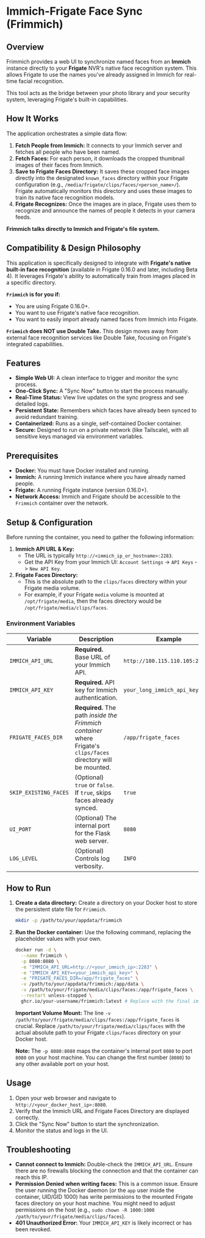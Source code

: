 # Immich-Frigate Face Sync (Frimmich)

## Overview

Frimmich provides a web UI to synchronize named faces from an **Immich** instance directly to your **Frigate** NVR's native face recognition system. This allows Frigate to use the names you've already assigned in Immich for real-time facial recognition.

This tool acts as the bridge between your photo library and your security system, leveraging Frigate's built-in capabilities.

## How It Works

The application orchestrates a simple data flow:

1.  **Fetch People from Immich:** It connects to your Immich server and fetches all people who have been named.
2.  **Fetch Faces:** For each person, it downloads the cropped thumbnail images of their faces from Immich.
3.  **Save to Frigate Faces Directory:** It saves these cropped face images directly into the designated `known_faces` directory within your Frigate configuration (e.g., `/media/frigate/clips/faces/<person_name>/`). Frigate automatically monitors this directory and uses these images to train its native face recognition models.
4.  **Frigate Recognizes:** Once the images are in place, Frigate uses them to recognize and announce the names of people it detects in your camera feeds.

**Frimmich talks directly to Immich and Frigate's file system.**

## Compatibility & Design Philosophy

This application is specifically designed to integrate with **Frigate's native built-in face recognition** (available in Frigate 0.16.0 and later, including Beta 4). It leverages Frigate's ability to automatically train from images placed in a specific directory.

**`Frimmich` is for you if:**
- You are using Frigate 0.16.0+.
- You want to use Frigate's native face recognition.
- You want to easily import already named faces from Immich into Frigate.

**`Frimmich` does NOT use Double Take.** This design moves away from external face recognition services like Double Take, focusing on Frigate's integrated capabilities.

## Features

- **Simple Web UI:** A clean interface to trigger and monitor the sync process.
- **One-Click Sync:** A "Sync Now" button to start the process manually.
- **Real-Time Status:** View live updates on the sync progress and see detailed logs.
- **Persistent State:** Remembers which faces have already been synced to avoid redundant training.
- **Containerized:** Runs as a single, self-contained Docker container.
- **Secure:** Designed to run on a private network (like Tailscale), with all sensitive keys managed via environment variables.

## Prerequisites

- **Docker:** You must have Docker installed and running.
- **Immich:** A running Immich instance where you have already named people.
- **Frigate:** A running Frigate instance (version 0.16.0+).
- **Network Access:** Immich and Frigate should be accessible to the `Frimmich` container over the network.

## Setup & Configuration

Before running the container, you need to gather the following information:

1.  **Immich API URL & Key:**
    - The URL is typically `http://<immich_ip_or_hostname>:2283`.
    - Get the API Key from your Immich UI: `Account Settings` -> `API Keys` -> `New API Key`.
2.  **Frigate Faces Directory:**
    - This is the absolute path to the `clips/faces` directory within your Frigate media volume.
    - For example, if your Frigate `media` volume is mounted at `/opt/frigate/media`, then the faces directory would be `/opt/frigate/media/clips/faces`.

### Environment Variables

| Variable                | Description                                                                 | Example                                  |
| ----------------------- | --------------------------------------------------------------------------- | ---------------------------------------- |
| `IMMICH_API_URL`        | **Required.** Base URL of your Immich API.                                  | `http://100.115.110.105:2283`            |
| `IMMICH_API_KEY`        | **Required.** API key for Immich authentication.                            | `your_long_immich_api_key_here`          |
| `FRIGATE_FACES_DIR`     | **Required.** The path *inside the Frimmich container* where Frigate's `clips/faces` directory will be mounted. | `/app/frigate_faces`                     |
| `SKIP_EXISTING_FACES`   | (Optional) `true` or `false`. If `true`, skips faces already synced.        | `true`                                   |
| `UI_PORT`               | (Optional) The internal port for the Flask web server.                      | `8080`                                   |
| `LOG_LEVEL`             | (Optional) Controls log verbosity.                                          | `INFO`                                   |

## How to Run

1.  **Create a data directory:** Create a directory on your Docker host to store the persistent state file for `Frimmich`.
    ```bash
    mkdir -p /path/to/your/appdata/frimmich
    ```

2.  **Run the Docker container:** Use the following command, replacing the placeholder values with your own.

    ```bash
    docker run -d \
      --name frimmich \
      -p 8080:8080 \
      -e "IMMICH_API_URL=http://<your_immich_ip>:2283" \
      -e "IMMICH_API_KEY=<your_immich_api_key>" \
      -e "FRIGATE_FACES_DIR=/app/frigate_faces" \
      -v /path/to/your/appdata/frimmich:/app/data \
      -v /path/to/your/frigate/media/clips/faces:/app/frigate_faces \
      --restart unless-stopped \
      ghcr.io/your-username/frimmich:latest # Replace with the final image name
    ```

    **Important Volume Mount:** The line `-v /path/to/your/frigate/media/clips/faces:/app/frigate_faces` is crucial. Replace `/path/to/your/frigate/media/clips/faces` with the actual absolute path to your Frigate `clips/faces` directory on your Docker host.

    **Note:** The `-p 8080:8080` maps the container's internal port `8080` to port `8080` on your host machine. You can change the first number (`8080`) to any other available port on your host.

## Usage

1.  Open your web browser and navigate to `http://<your_docker_host_ip>:8080`.
2.  Verify that the Immich URL and Frigate Faces Directory are displayed correctly.
3.  Click the "Sync Now" button to start the synchronization.
4.  Monitor the status and logs in the UI.

## Troubleshooting

- **Cannot connect to Immich:** Double-check the `IMMICH_API_URL`. Ensure there are no firewalls blocking the connection and that the container can reach this IP.
- **Permission Denied when writing faces:** This is a common issue. Ensure the user running the Docker daemon (or the `app` user inside the container, UID/GID 1000) has write permissions to the mounted Frigate faces directory on your host machine. You might need to adjust permissions on the host (e.g., `sudo chown -R 1000:1000 /path/to/your/frigate/media/clips/faces`).
- **401 Unauthorized Error:** Your `IMMICH_API_KEY` is likely incorrect or has been revoked.
